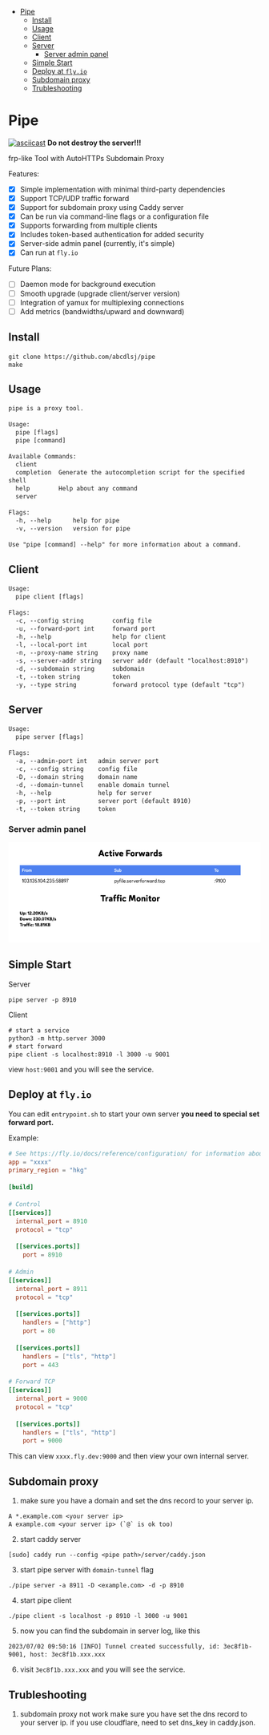 <!-- TOC start (generated with https://github.com/derlin/bitdowntoc) -->

- [Pipe](#pipe)
  - [Install](#install)
  - [Usage](#usage)
  - [Client](#client)
  - [Server](#server)
    - [Server admin panel](#server-admin-panel)
  - [Simple Start](#simple-start)
  - [Deploy at `fly.io`](#deploy-at-flyio)
  - [Subdomain proxy](#subdomain-proxy)
  - [Trubleshooting](#trubleshooting)

<!-- TOC end -->

<!-- TOC --><a name="pipe"></a>
# Pipe

[![asciicast](https://asciinema.org/a/606328.svg)](https://asciinema.org/a/606328)
**Do not destroy the server!!!**

frp-like Tool with AutoHTTPs Subdomain Proxy

Features:
- [x] Simple implementation with minimal third-party dependencies
- [x] Support TCP/UDP traffic forward
- [x] Support for subdomain proxy using Caddy server
- [x] Can be run via command-line flags or a configuration file
- [x] Supports forwarding from multiple clients
- [x] Includes token-based authentication for added security
- [x] Server-side admin panel (currently, it's simple)
- [x] Can run at `fly.io`

Future Plans:

- [ ] Daemon mode for background execution
- [ ] Smooth upgrade (upgrade client/server version)
- [ ] Integration of yamux for multiplexing connections
- [ ] Add metrics (bandwidths/upward and downward)

<!-- TOC --><a name="install"></a>
## Install

```
git clone https://github.com/abcdlsj/pipe
make
```

<!-- TOC --><a name="usage"></a>
## Usage

```
pipe is a proxy tool.

Usage:
  pipe [flags]
  pipe [command]

Available Commands:
  client      
  completion  Generate the autocompletion script for the specified shell
  help        Help about any command
  server      

Flags:
  -h, --help      help for pipe
  -v, --version   version for pipe

Use "pipe [command] --help" for more information about a command.
```

<!-- TOC --><a name="client"></a>
## Client
```
Usage:
  pipe client [flags]

Flags:
  -c, --config string        config file
  -u, --forward-port int     forward port
  -h, --help                 help for client
  -l, --local-port int       local port
  -n, --proxy-name string    proxy name
  -s, --server-addr string   server addr (default "localhost:8910")
  -d, --subdomain string     subdomain
  -t, --token string         token
  -y, --type string          forward protocol type (default "tcp")
```

<!-- TOC --><a name="server"></a>
## Server 
```
Usage:
  pipe server [flags]

Flags:
  -a, --admin-port int   admin server port
  -c, --config string    config file
  -D, --domain string    domain name
  -d, --domain-tunnel    enable domain tunnel
  -h, --help             help for server
  -p, --port int         server port (default 8910)
  -t, --token string     token
```

<!-- TOC --><a name="server-admin-panel"></a>
### Server admin panel

![admin panel](screenshot-server-admin.png)

<!-- TOC --><a name="simple-start"></a>
## Simple Start

Server
```
pipe server -p 8910
```

Client
```
# start a service
python3 -m http.server 3000
# start forward
pipe client -s localhost:8910 -l 3000 -u 9001
```

view `host:9001` and you will see the service.

<!-- TOC --><a name="deploy-at-flyio"></a>
## Deploy at `fly.io`

You can edit `entrypoint.sh` to start your own server **you need to special set forward port.**

Example:
```toml
# See https://fly.io/docs/reference/configuration/ for information about how to use this file.
app = "xxxx"
primary_region = "hkg"

[build]

# Control
[[services]]
  internal_port = 8910
  protocol = "tcp"

  [[services.ports]]
    port = 8910
  
# Admin
[[services]]
  internal_port = 8911
  protocol = "tcp"

  [[services.ports]]
    handlers = ["http"]
    port = 80

  [[services.ports]]
    handlers = ["tls", "http"]
    port = 443

# Forward TCP
[[services]]
  internal_port = 9000
  protocol = "tcp"

  [[services.ports]]
    handlers = ["tls", "http"]
    port = 9000
```
This can view `xxxx.fly.dev:9000` and then view your own internal server.

<!-- TOC --><a name="subdomain-proxy"></a>
## Subdomain proxy

1. make sure you have a domain and set the dns record to your server ip.

```
A *.example.com <your server ip>
A example.com <your server ip> (`@` is ok too)
```

2. start caddy server
```
[sudo] caddy run --config <pipe path>/server/caddy.json
```

3. start pipe server with `domain-tunnel` flag
```
./pipe server -a 8911 -D <example.com> -d -p 8910
``` 

4. start pipe client
```
./pipe client -s localhost -p 8910 -l 3000 -u 9001
```

5. now you can find the subdomain in server log, like this
```
2023/07/02 09:50:16 [INFO] Tunnel created successfully, id: 3ec8f1b-9001, host: 3ec8f1b.xxx.xxx
```

6. visit `3ec8f1b.xxx.xxx` and you will see the service.


<!-- TOC --><a name="trubleshooting"></a>
## Trubleshooting

1. subdomain proxy not work
make sure you have set the dns record to your server ip. 
if you use cloudflare, need to set dns_key in caddy.json.